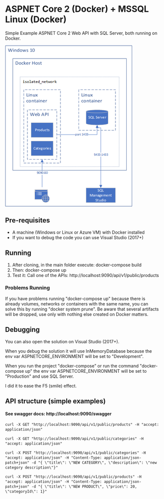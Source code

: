 # ASPNET Core 2 (Docker) + MSSQL Linux (Docker)
Simple Example ASPNET Core 2 Web API  with SQL Server, both running on Docker.

![IMAGE ALT TEXT HERE](/docs/solution.png)

## Pre-requisites
* A machine (Windows or Linux or Azure VM) with Docker installed
* If you want to debug the code you can use Visual Studio (2017+)

## Running
1. After cloning, in the main folder execute:
docker-compose build
2. Then:
docker-compose up
3. Test it:
Call one of the APIs: http://localhost:9090/api/v1/public/products

### Problems Running
If you have problems running "docker-compose up" because there is already volumes, networks or containers with the same name, you can solve this by running "docker system prune". 
Be aware that several artifacts will be dropped, use only with nothing else created on Docker matters.

## Debugging
You can also open the solution on Visual Studio (2017+).

When you debug the solution it will use InMemoryDatabase because the env var ASPNETCORE_ENVIRONMENT will be set to "Development".

When you run the project "docker-compose" or run the command "docker-compose up" the env var ASPNETCORE_ENVIRONMENT will be set to "Production" and use SQL Server.

I did it to ease the F5 (smile) effect.

## API structure (simple examples)
 
#### See swagger docs: http://localhost:9090/swagger

```
curl -X GET "http://localhost:9090/api/v1/public/products" -H "accept: application/json"
```
```
curl -X GET "http://localhost:9090/api/v1/public/categories" -H "accept: application/json"
```
```
curl -X POST "http://localhost:9090/api/v1/public/categories" -H "accept: application/json" -H "Content-Type: application/json-patch+json" -d "{ \"title\": \"NEW CATEGORY\", \"description\": \"new category description\"}"
```
```
curl -X POST "http://localhost:9090/api/v1/public/products" -H "accept: application/json" -H "Content-Type: application/json-patch+json" -d "{ \"title\": \"NEW PRODUCT\", \"price\": 20, \"categoryId\": 1}"
```

